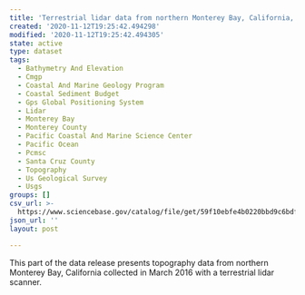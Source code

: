 ```yaml
---
title: 'Terrestrial lidar data from northern Monterey Bay, California, March 2016'
created: '2020-11-12T19:25:42.494298'
modified: '2020-11-12T19:25:42.494305'
state: active
type: dataset
tags:
  - Bathymetry And Elevation
  - Cmgp
  - Coastal And Marine Geology Program
  - Coastal Sediment Budget
  - Gps Global Positioning System
  - Lidar
  - Monterey Bay
  - Monterey County
  - Pacific Coastal And Marine Science Center
  - Pacific Ocean
  - Pcmsc
  - Santa Cruz County
  - Topography
  - Us Geological Survey
  - Usgs
groups: []
csv_url: >-
  https://www.sciencebase.gov/catalog/file/get/59f10ebfe4b0220bbd9c6bdf?name=mb16_mar_tls_santacruz.csv
json_url: ''
layout: post

---
```

This part of the data release presents topography data from northern Monterey Bay, California collected in March 2016 with a terrestrial lidar scanner.
